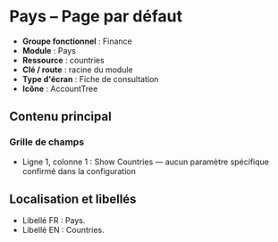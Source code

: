 # Pays – Page par défaut

- **Groupe fonctionnel** : Finance
- **Module** : Pays
- **Ressource** : countries
- **Clé / route** : racine du module
- **Type d'écran** : Fiche de consultation
- **Icône** : AccountTree

## Contenu principal
### Grille de champs
- Ligne 1, colonne 1 : Show Countries — aucun paramètre spécifique confirmé dans la configuration

## Localisation et libellés
- Libellé FR : Pays.
- Libellé EN : Countries.